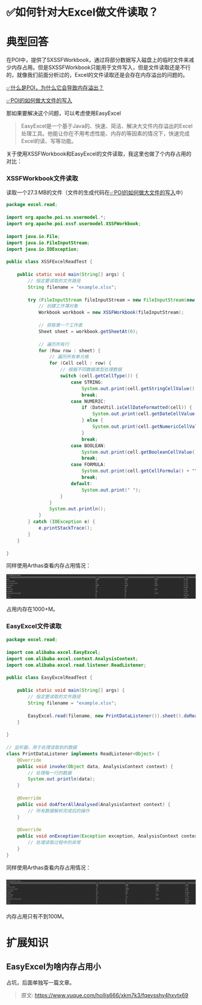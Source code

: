 # ✅如何针对大Excel做文件读取？

# 典型回答


在POI中，提供了SXSSFWorkbook，通过将部分数据写入磁盘上的临时文件来减少内存占用。但是SXSSFWorkbook只能用于文件写入，但是文件读取还是不行的，就像我们前面分析过的，Excel的文件读取还是会存在内存溢出的问题的。



[✅什么是POI，为什么它会导致内存溢出？](https://www.yuque.com/hollis666/xkm7k3/gcxwx1gnimfyamvw)



[✅POI的如何做大文件的写入](https://www.yuque.com/hollis666/xkm7k3/kalmkdx5fukxt13q)



那如果要解决这个问题，可以考虑使用EasyExcel



> EasyExcel是一个基于Java的、快速、简洁、解决大文件内存溢出的Excel处理工具。他能让你在不用考虑性能、内存的等因素的情况下，快速完成Excel的读、写等功能。
>



关于使用XSSFWorkbook和EasyExcel的文件读取，我这里也做了个内存占用的对比：



### XSSFWorkbook文件读取


读取一个27.3 MB的文件（文件的生成代码在[✅POI的如何做大文件的写入](https://www.yuque.com/hollis666/xkm7k3/kalmkdx5fukxt13q)中）



```java
package excel.read;

import org.apache.poi.ss.usermodel.*;
import org.apache.poi.xssf.usermodel.XSSFWorkbook;

import java.io.File;
import java.io.FileInputStream;
import java.io.IOException;

public class XSSFExcelReadTest {

    public static void main(String[] args) {
        // 指定要读取的文件路径
        String filename = "example.xlsx";

        try (FileInputStream fileInputStream = new FileInputStream(new File(filename))) {
            // 创建工作簿对象
            Workbook workbook = new XSSFWorkbook(fileInputStream);

            // 获取第一个工作表
            Sheet sheet = workbook.getSheetAt(0);

            // 遍历所有行
            for (Row row : sheet) {
                // 遍历所有单元格
                for (Cell cell : row) {
                    // 根据不同数据类型处理数据
                    switch (cell.getCellType()) {
                        case STRING:
                            System.out.print(cell.getStringCellValue() + "\t");
                            break;
                        case NUMERIC:
                            if (DateUtil.isCellDateFormatted(cell)) {
                                System.out.print(cell.getDateCellValue() + "\t");
                            } else {
                                System.out.print(cell.getNumericCellValue() + "\t");
                            }
                            break;
                        case BOOLEAN:
                            System.out.print(cell.getBooleanCellValue() + "\t");
                            break;
                        case FORMULA:
                            System.out.print(cell.getCellFormula() + "\t");
                            break;
                        default:
                            System.out.print(" ");
                    }
                }
                System.out.println();
            }
        } catch (IOException e) {
            e.printStackTrace();
        } 
    }

}

```





同样使用Arthas查看内存占用情况：



![1700377615322-53e7546e-3383-4316-8506-16eada7b74e5.png](./img/wWPS9i9L-MQEq3jf/1700377615322-53e7546e-3383-4316-8506-16eada7b74e5-214658.png)



占用内存在1000+M。



### EasyExcel文件读取
```java
package excel.read;

import com.alibaba.excel.EasyExcel;
import com.alibaba.excel.context.AnalysisContext;
import com.alibaba.excel.read.listener.ReadListener;

public class EasyExcelReadTest {

    public static void main(String[] args) {
        // 指定要读取的文件路径
        String filename = "example.xlsx";

        EasyExcel.read(filename, new PrintDataListener()).sheet().doRead();
    }

}

// 监听器，用于处理读取到的数据
class PrintDataListener implements ReadListener<Object> {
    @Override
    public void invoke(Object data, AnalysisContext context) {
        // 处理每一行的数据
        System.out.println(data);
    }

    @Override
    public void doAfterAllAnalysed(AnalysisContext context) {
        // 所有数据解析完成后的操作
    }

    @Override
    public void onException(Exception exception, AnalysisContext context) throws Exception {
        // 处理读取过程中的异常
    }
}
```



同样使用Arthas查看内存占用情况：

### ![1700377694873-6495aa8e-f41e-4842-8e03-0c6848a6c6b4.png](./img/wWPS9i9L-MQEq3jf/1700377694873-6495aa8e-f41e-4842-8e03-0c6848a6c6b4-014828.png) 


内存占用只有不到100M。



# 扩展知识


## EasyExcel为啥内存占用小


占坑，后面单独写一篇文章。



> 原文: <https://www.yuque.com/hollis666/xkm7k3/fqevsshv4hxvtx69>